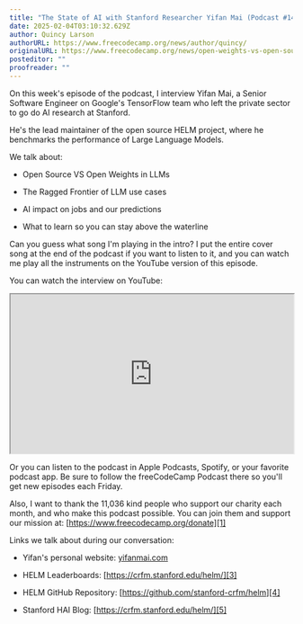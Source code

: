 ```yaml
---
title: "The State of AI with Stanford Researcher Yifan Mai (Podcast #149)"
date: 2025-02-04T03:10:32.629Z
author: Quincy Larson
authorURL: https://www.freecodecamp.org/news/author/quincy/
originalURL: https://www.freecodecamp.org/news/open-weights-vs-open-source-with-google-engineer-and-stanford-researcher-yifan-mai-podcast-149/
posteditor: ""
proofreader: ""
---
```


On this week's episode of the podcast, I interview Yifan Mai, a Senior Software Engineer on Google's TensorFlow team who left the private sector to go do AI research at Stanford.

<!-- more -->

He's the lead maintainer of the open source HELM project, where he benchmarks the performance of Large Language Models.

We talk about:

-   Open Source VS Open Weights in LLMs
    
-   The Ragged Frontier of LLM use cases
    
-   AI impact on jobs and our predictions
    
-   What to learn so you can stay above the waterline
    

Can you guess what song I'm playing in the intro? I put the entire cover song at the end of the podcast if you want to listen to it, and you can watch me play all the instruments on the YouTube version of this episode.

You can watch the interview on YouTube:

<iframe width="560" height="315" src="https://www.youtube.com/embed/Dsx1oTPgLqE" style="aspect-ratio: 16 / 9; width: 100%; height: auto;" title="YouTube video player" allow="accelerometer; autoplay; clipboard-write; encrypted-media; gyroscope; picture-in-picture; web-share" referrerpolicy="strict-origin-when-cross-origin" allowfullscreen="" loading="lazy"></iframe>

Or you can listen to the podcast in Apple Podcasts, Spotify, or your favorite podcast app. Be sure to follow the freeCodeCamp Podcast there so you'll get new episodes each Friday.

Also, I want to thank the 11,036 kind people who support our charity each month, and who make this podcast possible. You can join them and support our mission at: [https://www.freecodecamp.org/donate][1]

Links we talk about during our conversation:

-   Yifan's personal website: [yifanmai.com][2]
    
-   HELM Leaderboards: [https://crfm.stanford.edu/helm/][3]
    
-   HELM GitHub Repository: [https://github.com/stanford-crfm/helm][4]
    
-   Stanford HAI Blog: [https://crfm.stanford.edu/helm/][5]
    

[1]: https://www.freecodecamp.org/donate
[2]: http://yifanmai.com
[3]: https://crfm.stanford.edu/helm/
[4]: https://github.com/stanford-crfm/helm
[5]: https://crfm.stanford.edu/helm/